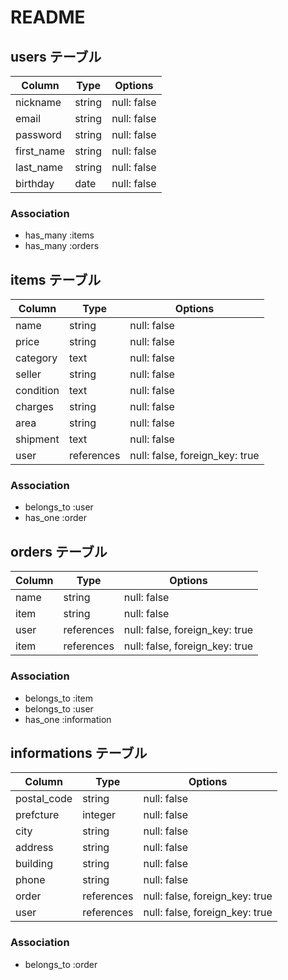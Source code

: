 # README

## users テーブル

| Column     | Type          | Options                          |
| ---------- | ------------- | ----------------------------- |
| nickname   | string        | null: false                   |
| email      | string        | null: false                   |
| password   | string        | null: false                   |
| first_name | string        | null: false                   |
| last_name  | string        | null: false                   |
| birthday   | date          | null: false                   |

### Association

- has_many :items
- has_many :orders

## items テーブル

| Column    | Type          | Options                       |
| --------- | ------------- | ----------------------------- |
| name      | string        | null: false                   |
| price     | string        | null: false                   |
| category  | text          | null: false                   |
| seller    | string        | null: false                   |
| condition | text          | null: false                   |
| charges   | string        | null: false                   |
| area      | string        | null: false                   |
| shipment  | text          | null: false                   |
| user      | references    | null: false, foreign_key: true|

### Association

- belongs_to :user
- has_one :order

## orders テーブル

| Column    | Type          | Options                        |
| --------- | ------------- | ------------------------------ |
| name      | string        | null: false                    |
| item      | string        | null: false                    |
| user      | references    | null: false, foreign_key: true |
| item      | references    | null: false, foreign_key: true |

### Association

- belongs_to :item
- belongs_to :user
- has_one :information

## informations テーブル

| Column       | Type          | Options                        |
| ------------ | ------------- | ------------------------------ |
| postal_code  | string        | null: false                    |
| prefcture    | integer        | null: false                    |
| city         | string        | null: false                    |
| address      | string        | null: false                    |
| building     | string        | null: false                    |
| phone        | string        | null: false                    |
| order        | references    | null: false, foreign_key: true |
| user         | references    | null: false, foreign_key: true |

### Association

- belongs_to :order
